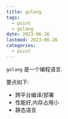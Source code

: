```yaml
---
title: golang
tags:
  - point
  - golang
date: 2023-06-26
lastmod: 2023-06-26
categories:
  - point
---
```


`golang` 是一个编程语言.

要点如下:

- 跨平台编译/部署
- 性能好,内存占用小
- 静态语言
